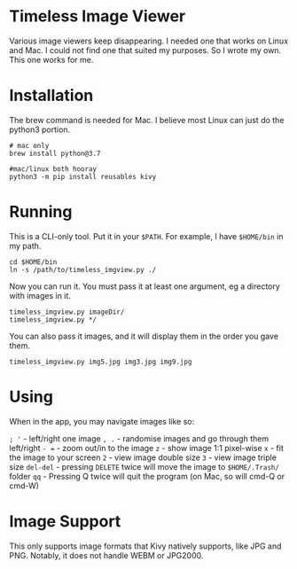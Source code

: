 # Timeless Image Viewer
Various image viewers keep disappearing. I needed one that works on Linux and Mac. I could not
find one that suited my purposes. So I wrote my own. This one works for me.

# Installation
The brew command is needed for Mac. I believe most Linux can just do the python3 portion.
```
# mac only
brew install python@3.7

#mac/linux both hooray
python3 -m pip install reusables kivy
```

# Running
This is a CLI-only tool. Put it in your `$PATH`. For example, I have `$HOME/bin` in my path.

```
cd $HOME/bin
ln -s /path/to/timeless_imgview.py ./
```

Now you can run it. You must pass it at least one argument, eg a directory with images in it.

```
timeless_imgview.py imageDir/
timeless_imgview.py */
```

You can also pass it images, and it will display them in the order you gave them.

```
timeless_imgview.py img5.jpg img3.jpg img9.jpg
```

# Using
When in the app, you may navigate images like so:

`; '` - left/right one image
`, .` - randomise images and go through them left/right
`- =` - zoom out/in to the image
`z` - show image 1:1 pixel-wise
`x` - fit the image to your screen
`2` - view image double size
`3` - view image triple size
`del-del` - pressing `DELETE` twice will move the image to `$HOME/.Trash/` folder
`qq` - Pressing Q twice will quit the program (on Mac, so will cmd-Q or cmd-W)

# Image Support
This only supports image formats that Kivy natively supports, like JPG and PNG. Notably, it does
not handle WEBM or JPG2000.

